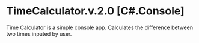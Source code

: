 # TimeCalculator.v.2.0 [C#.Console]
Time Calculator is a simple console app. Calculates the difference between two times inputed by user.
